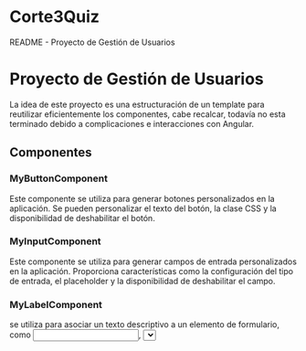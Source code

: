 # Corte3Quiz
<!DOCTYPE html>
<html lang="es">
<head>
  <meta charset="UTF-8">
  <meta name="viewport" content="width=device-width, initial-scale=1.0">
  README - Proyecto de Gestión de Usuarios
</head>
<body>
  <h1>Proyecto de Gestión de Usuarios</h1>

  <p>La idea de este proyecto es una estructuración de un template para reutilizar eficientemente los componentes, cabe recalcar, todavía no esta terminado debido a complicaciones e interacciones con Angular.</p>

  <h2>Componentes</h2>

  <h3>MyButtonComponent</h3>
  <p>Este componente se utiliza para generar botones personalizados en la aplicación. Se pueden personalizar el texto del botón, la clase CSS y la disponibilidad de deshabilitar el botón.</p>

  <h3>MyInputComponent</h3>
  <p>Este componente se utiliza para generar campos de entrada personalizados en la aplicación. Proporciona características como la configuración del tipo de entrada, el placeholder y la disponibilidad de deshabilitar el campo.</p>

  <h3>MyLabelComponent</h3>
  <p> se utiliza para asociar un texto descriptivo a un elemento de formulario, como <input>, <select> o <textarea>. Esto proporciona una mejor experiencia de usuario al permitir que los usuarios hagan clic en el texto descriptivo para enfocar o activar el elemento de formulario correspondiente.</p>

  <h2>Instalación</h2>
  <ol>
    <li>Clona este repositorio en tu máquina local.</li>
    <li>Instala las dependencias del proyecto utilizando el comando <code>npm install</code>.</li>
    <li>Ejecuta el proyecto utilizando el comando <code>ionic serve</code>.</li>
  </ol>

  <h2>Autor</h2>
  <p>Este proyecto fue creado por Andrés Molina.</p>
</body>
</html>
